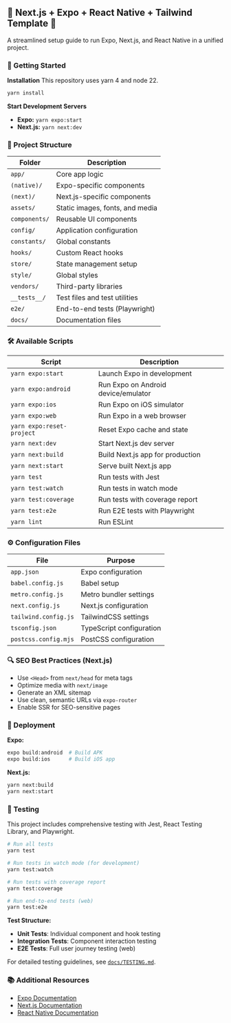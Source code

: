 ##  🚀 Next.js + Expo + React Native + Tailwind Template 🚀

A streamlined setup guide to run Expo, Next.js, and React Native in a unified project.

### 🚀 Getting Started

**Installation**
This repository uses yarn 4 and node 22.

```bash
yarn install
```

**Start Development Servers**  
- **Expo:** `yarn expo:start`  
- **Next.js:** `yarn next:dev`


### 📁 Project Structure

| Folder        | Description                            |
|---------------|----------------------------------------|
| `app/`        | Core app logic                         |
| `(native)/`   | Expo-specific components               |
| `(next)/`     | Next.js-specific components            |
| `assets/`     | Static images, fonts, and media        |
| `components/` | Reusable UI components                 |
| `config/`     | Application configuration              |
| `constants/`  | Global constants                       |
| `hooks/`      | Custom React hooks                     |
| `store/`      | State management setup                 |
| `style/`      | Global styles                          |
| `vendors/`    | Third-party libraries                  |
| `__tests__/`  | Test files and test utilities          |
| `e2e/`        | End-to-end tests (Playwright)          |
| `docs/`       | Documentation files                    |

### 🛠 Available Scripts

| Script                    | Description                          |
|--|--|
| `yarn expo:start`     | Launch Expo in development           |
| `yarn expo:android`   | Run Expo on Android device/emulator  |
| `yarn expo:ios`       | Run Expo on iOS simulator            |
| `yarn expo:web`       | Run Expo in a web browser            |
| `yarn expo:reset-project` | Reset Expo cache and state       |
| `yarn next:dev`       | Start Next.js dev server             |
| `yarn next:build`     | Build Next.js app for production     |
| `yarn next:start`     | Serve built Next.js app              |
| `yarn test`           | Run tests with Jest                  |
| `yarn test:watch`     | Run tests in watch mode              |
| `yarn test:coverage`  | Run tests with coverage report       |
| `yarn test:e2e`       | Run E2E tests with Playwright        |
| `yarn lint`           | Run ESLint                           |



### ⚙️ Configuration Files

| File                 | Purpose                                |
|-|-|
| `app.json`           | Expo configuration                     |
| `babel.config.js`    | Babel setup                            |
| `metro.config.js`    | Metro bundler settings                 |
| `next.config.js`     | Next.js configuration                  |
| `tailwind.config.js` | TailwindCSS settings                   |
| `tsconfig.json`      | TypeScript configuration               |
| `postcss.config.mjs` | PostCSS configuration                  |



### 🔍 SEO Best Practices (Next.js)

- Use `<Head>` from `next/head` for meta tags
- Optimize media with `next/image`
- Generate an XML sitemap
- Use clean, semantic URLs via `expo-router`
- Enable SSR for SEO-sensitive pages



### 🚢 Deployment

**Expo:**  
```bash
expo build:android  # Build APK  
expo build:ios      # Build iOS app
```

**Next.js:**  
```bash
yarn next:build  
yarn next:start
```


### 🧪 Testing

This project includes comprehensive testing with Jest, React Testing Library, and Playwright.

```bash
# Run all tests
yarn test

# Run tests in watch mode (for development)
yarn test:watch

# Run tests with coverage report
yarn test:coverage

# Run end-to-end tests (web)
yarn test:e2e
```

**Test Structure:**
- **Unit Tests**: Individual component and hook testing
- **Integration Tests**: Component interaction testing  
- **E2E Tests**: Full user journey testing (web)

For detailed testing guidelines, see [`docs/TESTING.md`](docs/TESTING.md).


### 📚 Additional Resources

- [Expo Documentation](https://docs.expo.dev)  
- [Next.js Documentation](https://nextjs.org/docs)  
- [React Native Documentation](https://reactnative.dev)

